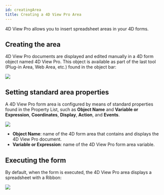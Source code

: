 ```yaml
---
id: creatingArea
title: Creating a 4D View Pro Area
---
```


4D View Pro allows you to insert spreadsheet areas in your 4D forms.

## Creating the area  

4D View Pro documents are displayed and edited manually in a 4D form object named 4D View Pro. This object is available as part of the last tool (Plug-in Area, Web Area, etc.) found in the object bar:

![](assets/en/ViewPro/vpArea.PNG)

## Setting standard area properties

A 4D View Pro form area is configured by means of standard properties found in the Property List, such as **Object Name** and **Variable or Expression**, **Coordinates**, **Display**, **Action**, and **Events**.

![](assets/en/ViewPro/vpPropertyList.PNG)

*	**Object Name**: name of the 4D form area that contains and displays the 4D View Pro document.
*	**Variable or Expression**: name of the 4D View Pro form area variable.

## Executing the form

By default, when the form is executed, the 4D View Pro area displays a spreadsheet with a Ribbon:

![](assets/en/ViewPro/vpSpreadsheet.PNG)